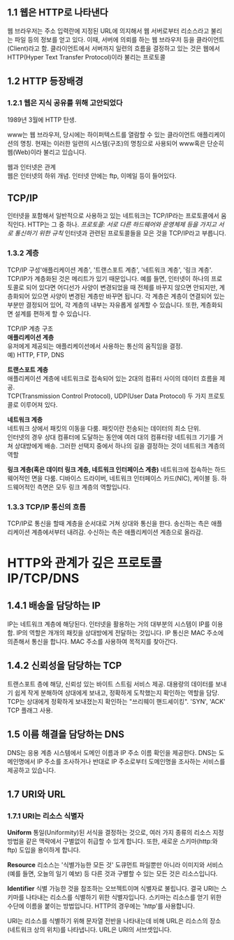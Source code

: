 ## 1.1 웹은 HTTP로 나타낸다

웹 브라우저는 주소 입력란에 지정된 URL에 의지해서 웹 서버로부터 리소스라고 불리는 파일 등의 정보를 얻고 있다. 이때, 서버에 의뢰를 하는 웹 브라우저 등을 클라이언트(Client)라고 함.
클라이언트에서 서버까지 일련의 흐름을 결정하고 있는 것은 웹에서 HTTP(Hyper Text Transfer Protocol)이라 불리는 프로토콜

## 1.2 HTTP 등장배경

### 1.2.1 웹은 지식 공유를 위해 고안되었다

1989년 3월에 HTTP 탄생.

www는 웹 브라우저, 당시에는 하이퍼텍스트를 열람할 수 있는 클라이언트 애플리케이션의 명칭. 현재는 이러한 일련의 시스템(구조)의 명칭으로 사용되어 www혹은 단순히 웹(Web)이라 불리고 있습니다.

웹과 인터넷은 관계  
웹은 인터넷의 하위 개념. 인터넷 안에는 ftp, 이메일 등이 들어있다.

## TCP/IP

인터넷을 포함해서 일반적으로 사용하고 있는 네트워크는 TCP/IP라는 프로토콜에서 움직인다. HTTP는 그 중 하나.
_프로토콜: 서로 다른 하드웨어와 운영체제 등을 가지고 서로 통신하기 위한 규칙_
인터넷과 관련된 프로토콜들을 모은 것을 TCP/IP라고 부릅니다.

### 1.3.2 계층

TCP/IP 구성'애플리케이션 계층', '트랜스포트 계층', '네트워크 계층', '링크 계층'.  
TCP/IP가 계층화된 것은 메리트가 있기 때문입니다. 예를 들면, 인터넷이 하나의 프로토콜로 되어 있다면 어디선가 사양이 변경되었을 때 전체를 바꾸지 않으면 안되지만, 계층화되어 있으면 사양이 변경된 계층만 바꾸면 됩니다. 각 계층은 계층이 연결되어 있는 부분만 결정되어 있어, 각 계층의 내부는 자유롭게 설계할 수 있습니다.
또한, 계층화되면 설계를 편하게 할 수 있습니다.

TCP/IP 계층 구조  
**애플리케이션 계층**  
유저에게 제공되는 애플리케이션에서 사용하는 통신의 움직임을 결정.  
예) HTTP, FTP, DNS

**트랜스포트 계층**  
애플리케이션 계층에 네트워크로 접속되어 있는 2대의 컴퓨터 사이의 데이터 흐름을 제공.  
TCP(Transmission Control Protocol), UDP(User Data Protocol) 두 가지 프로토콜로 이루어져 있다.

**네트워크 계층**  
네트워크 상에서 패킷의 이동을 다룸. 패킷이란 전송되는 데이터의 최소 단위.  
인터넷의 경우 상대 컴퓨터에 도달하는 동안에 여러 대의 컴퓨터랑 네트워크 기기를 거쳐 상대방에게 배송. 그러한 선택지 중에서 하나의 길을 결정하는 것이 네트워크 계층의 역할

**링크 계층(혹은 데이터 링크 계층, 네트워크 인터페이스 계층)**
네트워크에 접속하는 하드웨어적인 면을 다룸. 디바이스 드라이버, 네트워크 인터페이스 카드(NIC), 케이블 등.
하드웨어적인 측면은 모두 링크 계층의 역할입니다.

### 1.3.3 TCP/IP 통신의 흐름

TCP/IP로 통신을 할때 계층을 순서대로 거쳐 상대와 통신을 한다.
송신하는 측은 애플리케이션 계층에서부터 내려감. 수신하는 측은 애플리케이션 계층으로 올라감.

# HTTP와 관계가 깊은 프로토콜 IP/TCP/DNS

## 1.4.1 배송을 담당하는 IP

IP는 네트워크 계층에 해당된다. 인터넷을 활용하는 거의 대부분의 시스템이 IP를 이용함.
IP의 역할은 개개의 패킷을 상대방에게 전달하는 것입니다.
IP 통신은 MAC 주소에 의존해서 통신을 합니다.
MAC 주소를 사용하여 목적지를 찾아간다.

## 1.4.2 신뢰성을 담당하는 TCP

트랜스포트 층에 해당, 신뢰성 있는 바이트 스트림 서비스 제공. 대용량의 데이터를 보내기 쉽게 작게 분해하여 상대에게 보내고, 정확하게 도착했는지 확인하는 역할을 담당.
TCP는 상대에게 정확하게 보내졌는지 확인하는 "쓰리웨이 핸드셰이킹". 'SYN', 'ACK' TCP 플래그 사용.

## 1.5 이름 해결을 담당하는 DNS

DNS는 응용 계층 시스템에서 도메인 이름과 IP 주소 이름 확인을 제공한다. DNS는 도메인명에서 IP 주소를 조사하거나 반대로 IP 주소로부터 도메인명을 조사하는 서비스를 제공하고 있습니다.

## 1.7 URI와 URL

### 1.7.1 URI는 리소스 식별자

**Uniform**
통일(Uniformity)된 서식을 결정하는 것으로, 여러 가지 종류의 리소스 지정 방법을 같은 맥락에서 구별없이 취급할 수 있게 합니다. 또한, 새로운 스키마(http:와 ftp) 도입을 용이하게 합니다.

**Resource**
리소스는 '식별가능한 모든 것'
도큐먼트 파일뿐만 아니라 이미지와 서비스(예를 들면, 오늘의 일기 예보) 등 다른 것과 구별할 수 있는 모든 것은 리소스입니다.

**Identifier**
식별 가능한 것을 참조하는 오브젝트이며 식별자로 불립니다. 결국 URI는 스키마를 나타내는 리소스를 식별하기 위한 식별자입니다. 스키마는 리소스를 얻기 위한 수단에 이름을 붙이는 방법입니다.
HTTP의 경우에는 'http'를 사용합니다.

URI는 리소스를 식별하기 위해 문자열 전반을 나타내는데 비해 URL은 리소스의 장소(네트워크 상의 위치)를 나타냅니다. URL은 URI의 서브셋입니다.
